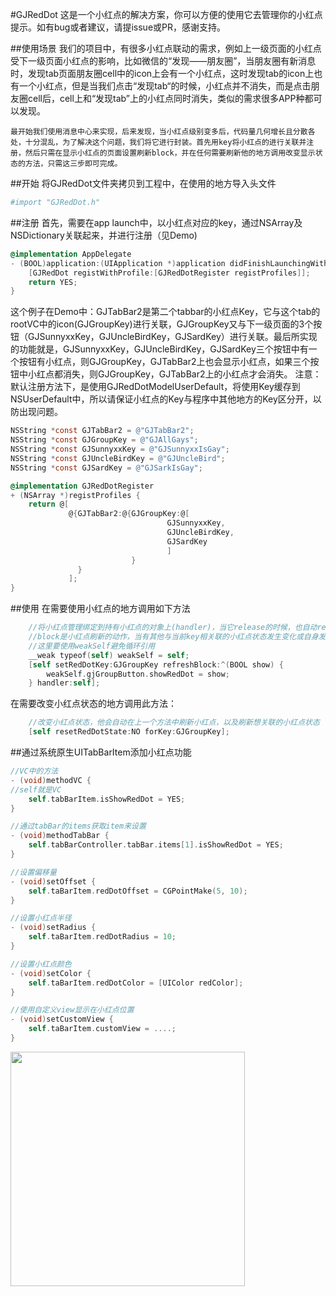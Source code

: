 #GJRedDot
这是一个小红点的解决方案，你可以方便的使用它去管理你的小红点提示。如有bug或者建议，请提issue或PR，感谢支持。

##使用场景
    我们的项目中，有很多小红点联动的需求，例如上一级页面的小红点受下一级页面小红点的影响，比如微信的“发现——朋友圈”，当朋友圈有新消息时，发现tab页面朋友圈cell中的icon上会有一个小红点，这时发现tab的icon上也有一个小红点，但是当我们点击“发现tab“的时候，小红点并不消失，而是点击朋友圈cell后，cell上和“发现tab”上的小红点同时消失，类似的需求很多APP种都可以发现。

    最开始我们使用消息中心来实现，后来发现，当小红点级别变多后，代码量几何增长且分散各处，十分混乱，为了解决这个问题，我们将它进行封装。首先用key将小红点的进行关联并注册，然后只需在显示小红点的页面设置刷新block，并在任何需要刷新他的地方调用改变显示状态的方法，只需这三步即可完成。


##开始
将GJRedDot文件夹拷贝到工程中，在使用的地方导入头文件
```bash
#import "GJRedDot.h"
```

##注册
首先，需要在app launch中，以小红点对应的key，通过NSArray及NSDictionary关联起来，并进行注册（见Demo)
```objective-c
@implementation AppDelegate
- (BOOL)application:(UIApplication *)application didFinishLaunchingWithOptions:(NSDictionary *)launchOptions {
    [GJRedDot registWithProfile:[GJRedDotRegister registProfiles]];
    return YES;
}
```

这个例子在Demo中：GJTabBar2是第二个tabbar的小红点Key，它与这个tab的rootVC中的icon(GJGroupKey)进行关联，GJGroupKey又与下一级页面的3个按钮（GJSunnyxxKey，GJUncleBirdKey，GJSardKey）进行关联。最后所实现的功能就是，GJSunnyxxKey，GJUncleBirdKey，GJSardKey三个按钮中有一个按钮有小红点，则GJGroupKey，GJTabBar2上也会显示小红点，如果三个按钮中小红点都消失，则GJGroupKey，GJTabBar2上的小红点才会消失。
注意：默认注册方法下，是使用GJRedDotModelUserDefault，将使用Key缓存到NSUserDefault中，所以请保证小红点的Key与程序中其他地方的Key区分开，以防出现问题。
```objective-c
NSString *const GJTabBar2 = @"GJTabBar2";
NSString *const GJGroupKey = @"GJAllGays";
NSString *const GJSunnyxxKey = @"GJSunnyxxIsGay";
NSString *const GJUncleBirdKey = @"GJUncleBird";
NSString *const GJSardKey = @"GJSarkIsGay";

@implementation GJRedDotRegister
+ (NSArray *)registProfiles {
    return @[
             @{GJTabBar2:@{GJGroupKey:@[
                                   GJSunnyxxKey,
                                   GJUncleBirdKey,
                                   GJSardKey
                                   ]
                           }
               }
             ];
}

```

##使用
在需要使用小红点的地方调用如下方法
```objective-c
    //将小红点管理绑定到持有小红点的对象上(handler)，当它release的时候，也自动release小红点的管理
    //block是小红点刷新的动作，当有其他与当前key相关联的小红点状态发生变化或自身发生变化时，并影响到当前小红点状态，则进行刷新动作
    //这里要使用weakSelf避免循环引用
    __weak typeof(self) weakSelf = self;
    [self setRedDotKey:GJGroupKey refreshBlock:^(BOOL show) {
        weakSelf.gjGroupButton.showRedDot = show;
    } handler:self];
```

在需要改变小红点状态的地方调用此方法：
```objective-c
    //改变小红点状态，他会自动在上一个方法中刷新小红点，以及刷新想关联的小红点状态
    [self resetRedDotState:NO forKey:GJGroupKey];
```

##通过系统原生UITabBarItem添加小红点功能
```objective-c
//VC中的方法
- (void)methodVC {
//self就是VC
    self.tabBarItem.isShowRedDot = YES;
}

//通过tabBar的items获取item来设置
- (void)methodTabBar {
    self.tabBarController.tabBar.items[1].isShowRedDot = YES;
}

//设置偏移量
- (void)setOffset {
    self.taBarItem.redDotOffset = CGPointMake(5, 10);
}

//设置小红点半径
- (void)setRadius {
    self.taBarItem.redDotRadius = 10;
}

//设置小红点颜色
- (void)setColor {
    self.taBarItem.redDotColor = [UIColor redColor];
}

//使用自定义view显示在小红点位置
- (void)setCustomView {
    self.taBarItem.customView = ....;
}
```
<img src="https://github.com/GJGroup/UITabBarItem-GJRedDot/blob/master/demo.gif" width="375">
